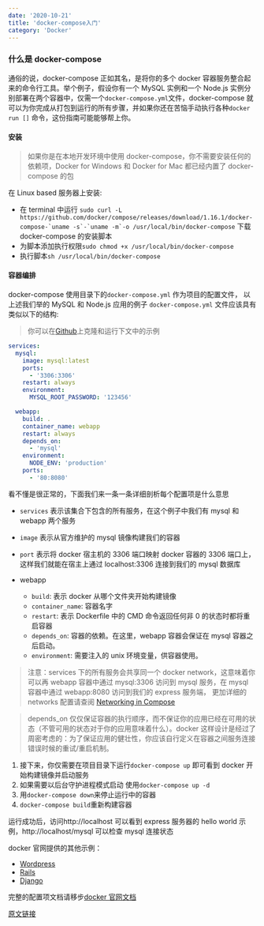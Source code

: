 ```yaml
---
date: '2020-10-21'
title: 'docker-compose入门'
category: 'Docker'
---
```


### 什么是 docker-compose

通俗的说，docker-compose 正如其名，是将你的多个 docker 容器服务整合起来的命令行工具。举个例子，假设你有一个 MySQL 实例和一个 Node.js 实例分别部署在两个容器中，仅需一个`docker-compose.yml`文件，docker-compose 就可以为你完成从打包到运行的所有步骤，并如果你还在苦恼手动执行各种`docker run []` 命令，这份指南可能能够帮上你。

#### 安装

> 如果你是在本地开发环境中使用 docker-compose，你不需要安装任何的依赖项，Docker for Windows 和 Docker for Mac 都已经内置了 docker-compose 的包

在 Linux based 服务器上安装:

- 在 terminal 中运行
  `` sudo curl -L https://github.com/docker/compose/releases/download/1.16.1/docker-compose-`uname -s`-`uname -m`-o /usr/local/bin/docker-compose `` 下载 docker-compose 的安装脚本
- 为脚本添加执行权限`sudo chmod +x /usr/local/bin/docker-compose`
- 执行脚本`sh /usr/local/bin/docker-compose`

#### 容器编排

docker-compose 使用目录下的`docker-compose.yml` 作为项目的配置文件， 以上述我们举的 MySQL 和 Node.js 应用的例子
`docker-compose.yml` 文件应该具有类似以下的结构:

> 你可以在[Github](https://github.com/serializedowen/docker-compose-tutorial)上克隆和运行下文中的示例

```yml
services:
  mysql:
    image: mysql:latest
    ports:
      - '3306:3306'
    restart: always
    environment:
      MYSQL_ROOT_PASSWORD: '123456'

  webapp:
    build: .
    container_name: webapp
    restart: always
    depends_on:
      - 'mysql'
    environment:
      NODE_ENV: 'production'
    ports:
      - '80:8080'
```

看不懂是很正常的，下面我们来一条一条详细剖析每个配置项是什么意思

- `services` 表示该集合下包含的所有服务，在这个例子中我们有 mysql 和 webapp 两个服务
- `image` 表示从官方维护的 mysql 镜像构建我们的容器
- `port` 表示将 docker 宿主机的 3306 端口映射 docker 容器的 3306 端口上，这样我们就能在宿主上通过 localhost:3306 连接到我们的 mysql 数据库

- webapp
  - `build`: 表示 docker 从哪个文件夹开始构建镜像
  - `container_name`: 容器名字
  - `restart`: 表示 Dockerfile 中的 CMD 命令返回任何非 0 的状态时都将重启容器
  - `depends_on`: 容器的依赖。在这里，webapp 容器会保证在 mysql 容器之后启动。
  - `environment`: 需要注入的 unix 环境变量，供容器使用。

> 注意：services 下的所有服务会共享同一个 docker network，这意味着你可以再 webapp 容器中通过 mysql:3306 访问到 mysql 服务，在 mysql 容器中通过 webapp:8080 访问到我们的 express 服务端， 更加详细的 networks 配置请查阅 [Networking in Compose](https://docs.docker.com/compose/networking/)

> depends_on 仅仅保证容器的执行顺序，而不保证你的应用已经在可用的状态（不管可用的状态对于你的应用意味着什么）。docker 这样设计是经过了周密考虑的：为了保证应用的健壮性，你应该自行定义在容器之间服务连接错误时候的重试/重启机制。

1. 接下来，你仅需要在项目目录下运行`docker-compose up` 即可看到 docker 开始构建镜像并启动服务
2. 如果需要以后台守护进程模式启动 使用`docker-compose up -d`
3. 用`docker-compose down`来停止运行中的容器
4. `docker-compose build`重新构建容器

运行成功后，访问http://localhost 可以看到 express 服务器的 hello world 示例，http://localhost/mysql 可以检查 mysql 连接状态

docker 官网提供的其他示例：

- [Wordpress](https://docs.docker.com/compose/wordpress/)
- [Rails](https://docs.docker.com/compose/rails/)
- [Django](https://docs.docker.com/compose/django/)

完整的配置项文档请移步[docker 官网文档](https://docs.docker.com/compose/compose-file)

[原文链接](serializedowen.com/docker-compose入门)
